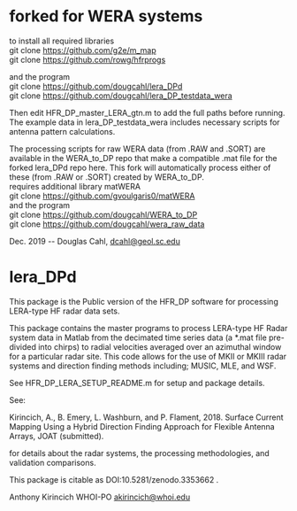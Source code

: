 # forked for WERA systems
to install all required libraries  
git clone https://github.com/g2e/m_map  
git clone https://github.com/rowg/hfrprogs  

and the program  
git clone https://github.com/dougcahl/lera_DPd  
git clone https://github.com/dougcahl/lera_DP_testdata_wera  

Then edit HFR_DP_master_LERA_gtn.m to add the full paths before running.     
The example data in lera_DP_testdata_wera includes necessary scripts for antenna pattern calculations. 

The processing scripts for raw WERA data (from .RAW and .SORT) are available in the WERA_to_DP repo that make a compatible .mat file for the forked lera_DPd repo here. This fork will automatically process either of these (from .RAW or .SORT) created by WERA_to_DP.   
requires additional library matWERA  
git clone https://github.com/gvoulgaris0/matWERA  
and the program  
git clone https://github.com/dougcahl/WERA_to_DP  
git clone https://github.com/dougcahl/wera_raw_data  

Dec. 2019 -- Douglas Cahl, dcahl@geol.sc.edu



# lera_DPd

This package is the Public version of the HFR_DP software for processing LERA-type HF radar data sets.

This package contains the master programs to process LERA-type HF Radar system data in Matlab from the decimated time series data (a *.mat file pre-divided into chirps) to radial velocities averaged over an azimuthal window for a particular radar site.  This code allows for the use of MKII or MKIII radar systems and direction finding methods including; MUSIC, MLE, and WSF. 

See HFR_DP_LERA_SETUP_README.m for setup and package details.

See:

Kirincich, A., B. Emery, L. Washburn, and P. Flament, 2018. Surface Current Mapping Using a Hybrid Direction Finding Approach for Flexible Antenna Arrays, JOAT (submitted). 

for details about the radar systems, the processing methodologies, and validation comparisons.

This package is citable as DOI:10.5281/zenodo.3353662 .

Anthony Kirincich 
WHOI-PO 
akirincich@whoi.edu
